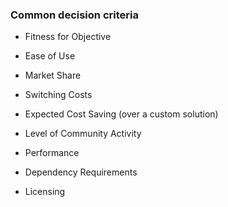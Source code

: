 ### Common decision criteria

-   Fitness for Objective

-   Ease of Use

-   Market Share

-   Switching Costs

-   Expected Cost Saving (over a custom solution)

-   Level of Community Activity

-   Performance

-   Dependency Requirements

-   Licensing
